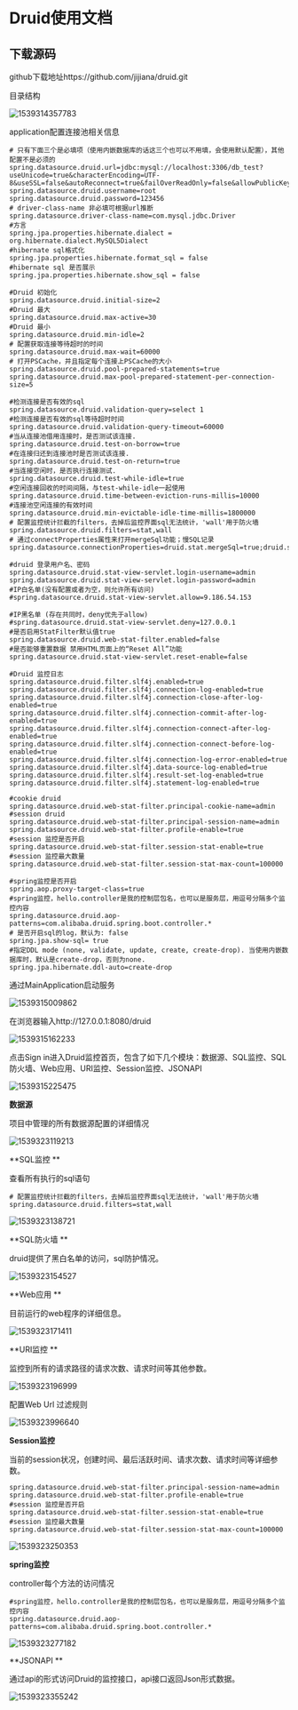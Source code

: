 # Druid使用文档

## 下载源码

github下载地址https://github.com/jijiana/druid.git

目录结构

![1539314357783](C:\Users\IBM_AD~1\AppData\Local\Temp\1539314357783.png)

application配置连接池相关信息

```properties
# 只有下面三个是必填项（使用内嵌数据库的话这三个也可以不用填，会使用默认配置），其他配置不是必须的
spring.datasource.druid.url=jdbc:mysql://localhost:3306/db_test?useUnicode=true&characterEncoding=UTF-8&useSSL=false&autoReconnect=true&failOverReadOnly=false&allowPublicKeyRetrieval=true
spring.datasource.druid.username=root
spring.datasource.druid.password=123456
# driver-class-name 非必填可根据url推断
spring.datasource.driver-class-name=com.mysql.jdbc.Driver
#方言
spring.jpa.properties.hibernate.dialect = org.hibernate.dialect.MySQL5Dialect
#hibernate sql格式化
spring.jpa.properties.hibernate.format_sql = false
#hibernate sql 是否展示
spring.jpa.properties.hibernate.show_sql = false

#Druid 初始化
spring.datasource.druid.initial-size=2
#Druid 最大
spring.datasource.druid.max-active=30
#Druid 最小
spring.datasource.druid.min-idle=2
# 配置获取连接等待超时的时间
spring.datasource.druid.max-wait=60000
# 打开PSCache，并且指定每个连接上PSCache的大小
spring.datasource.druid.pool-prepared-statements=true
spring.datasource.druid.max-pool-prepared-statement-per-connection-size=5

#检测连接是否有效的sql
spring.datasource.druid.validation-query=select 1
#检测连接是否有效的sql等待超时时间
spring.datasource.druid.validation-query-timeout=60000
#当从连接池借用连接时，是否测试该连接.
spring.datasource.druid.test-on-borrow=true
#在连接归还到连接池时是否测试该连接.
spring.datasource.druid.test-on-return=true
#当连接空闲时，是否执行连接测试.
spring.datasource.druid.test-while-idle=true
#空闲连接回收的时间间隔，与test-while-idle一起使用
spring.datasource.druid.time-between-eviction-runs-millis=10000
#连接池空闲连接的有效时间
spring.datasource.druid.min-evictable-idle-time-millis=1800000
# 配置监控统计拦截的filters，去掉后监控界面sql无法统计，'wall'用于防火墙
spring.datasource.druid.filters=stat,wall
# 通过connectProperties属性来打开mergeSql功能；慢SQL记录
spring.datasource.connectionProperties=druid.stat.mergeSql=true;druid.stat.slowSqlMillis=5000

#druid 登录用户名、密码
spring.datasource.druid.stat-view-servlet.login-username=admin
spring.datasource.druid.stat-view-servlet.login-password=admin
#IP白名单(没有配置或者为空，则允许所有访问)
#spring.datasource.druid.stat-view-servlet.allow=9.186.54.153

#IP黑名单 (存在共同时，deny优先于allow)
#spring.datasource.druid.stat-view-servlet.deny=127.0.0.1
#是否启用StatFilter默认值true
spring.datasource.druid.web-stat-filter.enabled=false
#是否能够重置数据 禁用HTML页面上的“Reset All”功能
spring.datasource.druid.stat-view-servlet.reset-enable=false

#Druid 监控日志
spring.datasource.druid.filter.slf4j.enabled=true
spring.datasource.druid.filter.slf4j.connection-log-enabled=true
spring.datasource.druid.filter.slf4j.connection-close-after-log-enabled=true
spring.datasource.druid.filter.slf4j.connection-commit-after-log-enabled=true
spring.datasource.druid.filter.slf4j.connection-connect-after-log-enabled=true
spring.datasource.druid.filter.slf4j.connection-connect-before-log-enabled=true
spring.datasource.druid.filter.slf4j.connection-log-error-enabled=true
spring.datasource.druid.filter.slf4j.data-source-log-enabled=true
spring.datasource.druid.filter.slf4j.result-set-log-enabled=true
spring.datasource.druid.filter.slf4j.statement-log-enabled=true

#cookie druid
spring.datasource.druid.web-stat-filter.principal-cookie-name=admin
#session druid
spring.datasource.druid.web-stat-filter.principal-session-name=admin
spring.datasource.druid.web-stat-filter.profile-enable=true
#session 监控是否开启
spring.datasource.druid.web-stat-filter.session-stat-enable=true
#session 监控最大数量
spring.datasource.druid.web-stat-filter.session-stat-max-count=100000

#spring监控是否开启
spring.aop.proxy-target-class=true
#spring监控，hello.controller是我的控制层包名，也可以是服务层，用逗号分隔多个监控内容
spring.datasource.druid.aop-patterns=com.alibaba.druid.spring.boot.controller.*
# 是否开启sql的log，默认为: false
spring.jpa.show-sql= true
#指定DDL mode (none, validate, update, create, create-drop). 当使用内嵌数据库时，默认是create-drop，否则为none.
spring.jpa.hibernate.ddl-auto=create-drop

```

通过MainApplication启动服务

![1539315009862](C:\Users\IBM_AD~1\AppData\Local\Temp\1539315009862.png)

在浏览器输入http://127.0.0.1:8080/druid

![1539315162233](C:\Users\IBM_AD~1\AppData\Local\Temp\1539315162233.png)

点击Sign in进入Druid监控首页，包含了如下几个模块：数据源、SQL监控、SQL防火墙、Web应用、URI监控、Session监控、JSONAPI

![1539315225475](C:\Users\IBM_AD~1\AppData\Local\Temp\1539315225475.png)

**数据源**

项目中管理的所有数据源配置的详细情况

![1539323119213](C:\Users\IBM_AD~1\AppData\Local\Temp\1539323119213.png)

**SQL监控  **

查看所有执行的sql语句

```properties
# 配置监控统计拦截的filters，去掉后监控界面sql无法统计，'wall'用于防火墙
spring.datasource.druid.filters=stat,wall
```



![1539323138721](C:\Users\IBM_AD~1\AppData\Local\Temp\1539323138721.png)

**SQL防火墙  **

druid提供了黑白名单的访问，sql防护情况。

![1539323154527](C:\Users\IBM_AD~1\AppData\Local\Temp\1539323154527.png)

**Web应用  **

目前运行的web程序的详细信息。

![1539323171411](C:\Users\IBM_AD~1\AppData\Local\Temp\1539323171411.png)

**URI监控  **

监控到所有的请求路径的请求次数、请求时间等其他参数。

![1539323196999](C:\Users\IBM_AD~1\AppData\Local\Temp\1539323196999.png)

配置Web Url 过滤规则

![1539323996640](C:\Users\IBM_AD~1\AppData\Local\Temp\1539323996640.png)

**Session监控**

当前的session状况，创建时间、最后活跃时间、请求次数、请求时间等详细参数。

```properties
spring.datasource.druid.web-stat-filter.principal-session-name=admin
spring.datasource.druid.web-stat-filter.profile-enable=true
#session 监控是否开启
spring.datasource.druid.web-stat-filter.session-stat-enable=true
#session 监控最大数量
spring.datasource.druid.web-stat-filter.session-stat-max-count=100000
```

![1539323250353](C:\Users\IBM_AD~1\AppData\Local\Temp\1539323250353.png)

**spring监控**

controller每个方法的访问情况

```properties
#spring监控，hello.controller是我的控制层包名，也可以是服务层，用逗号分隔多个监控内容
spring.datasource.druid.aop-patterns=com.alibaba.druid.spring.boot.controller.*
```

![1539323277182](C:\Users\IBM_AD~1\AppData\Local\Temp\1539323277182.png)

**JSONAPI **

通过api的形式访问Druid的监控接口，api接口返回Json形式数据。

![1539323355242](C:\Users\IBM_AD~1\AppData\Local\Temp\1539323355242.png)

